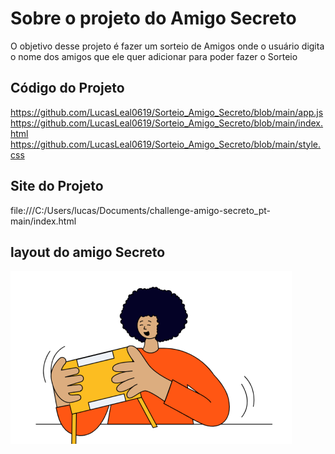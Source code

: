 # Sobre o projeto do Amigo Secreto 

O objetivo desse projeto é fazer um sorteio de Amigos onde o usuário digita o nome dos amigos que ele quer adicionar para poder fazer o Sorteio 

## Código do Projeto 
https://github.com/LucasLeal0619/Sorteio_Amigo_Secreto/blob/main/app.js
https://github.com/LucasLeal0619/Sorteio_Amigo_Secreto/blob/main/index.html
https://github.com/LucasLeal0619/Sorteio_Amigo_Secreto/blob/main/style.css

## Site do Projeto 
file:///C:/Users/lucas/Documents/challenge-amigo-secreto_pt-main/index.html 

## layout do amigo Secreto 
![amigo-secreto](https://github.com/LucasLeal0619/Sorteio_Amigo_Secreto/blob/main/assets/amigo-secreto.png)
